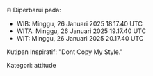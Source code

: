 ⏰ Diperbarui pada:
- WIB: Minggu, 26 Januari 2025 18.17.40 UTC
- WITA: Minggu, 26 Januari 2025 19.17.40 UTC
- WIT: Minggu, 26 Januari 2025 20.17.40 UTC

Kutipan Inspiratif:
"Dont Copy My Style."


Kategori: attitude

